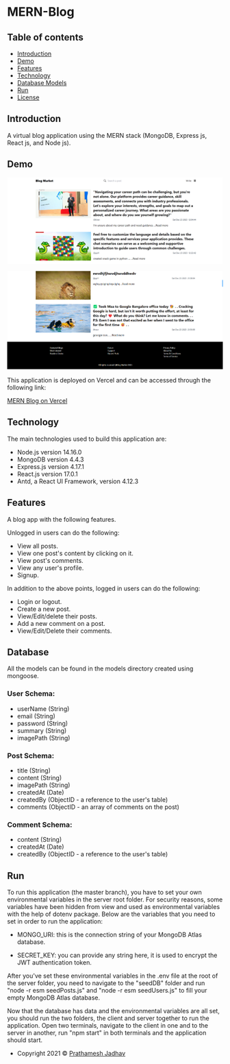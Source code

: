 # MERN-Blog

## Table of contents

- [Introduction](#introduction)
- [Demo](#demo)
- [Features](#features)
- [Technology](#technology)
- [Database Models](#database)
- [Run](#run)
- [License](#license)

## Introduction

A virtual blog application using the MERN stack (MongoDB, Express js, React js, and Node js).

## Demo

![Image description](https://github.com/pratham0709/Blog-Market-MERN/blob/main/ScreenShot/Screenshot%202023-12-23%20220140.png)

![Image description](https://github.com/pratham0709/Blog-Market-MERN/blob/main/ScreenShot/Screenshot%202023-12-23%20220156.png)

This application is deployed on Vercel and can be accessed through the following link:

[MERN Blog on Vercel](https://blog-market-mern.vercel.app/)

## Technology

The main technologies used to build this application are:

- Node.js version 14.16.0
- MongoDB version 4.4.3
- Express.js version 4.17.1
- React.js version 17.0.1
- Antd, a React UI Framework, version 4.12.3

## Features

A blog app with the following features.

Unlogged in users can do the following:

- View all posts.
- View one post's content by clicking on it.
- View post's comments.
- View any user's profile.
- Signup.

In addition to the above points, logged in users can do the following:

- Login or logout.
- Create a new post.
- View/Edit/delete their posts.
- Add a new comment on a post.
- View/Edit/Delete their comments.

## Database

All the models can be found in the models directory created using mongoose.

### User Schema:

- userName (String)
- email (String)
- password (String)
- summary (String)
- imagePath (String)

### Post Schema:

- title (String)
- content (String)
- imagePath (String)
- createdAt (Date)
- createdBy (ObjectID - a reference to the user's table)
- comments (ObjectID - an array of comments on the post)

### Comment Schema:

- content (String)
- createdAt (Date)
- createdBy (ObjectID - a reference to the user's table)

## Run

To run this application (the master branch), you have to set your own environmental variables in the server root folder. For security reasons, some variables have been hidden from view and used as environmental variables with the help of dotenv package. Below are the variables that you need to set in order to run the application:

- MONGO_URI: this is the connection string of your MongoDB Atlas database.

- SECRET_KEY: you can provide any string here, it is used to encrypt the JWT authentication token.

After you've set these environmental variables in the .env file at the root of the server folder, you need to navigate to the "seedDB" folder and run "node -r esm seedPosts.js" and "node -r esm seedUsers.js" to fill your empty MongoDB Atlas database.

Now that the database has data and the environmental variables are all set, you should run the two folders, the client and server together to run the application. Open two terminals, navigate to the client in one and to the server in another, run "npm start" in both terminals and the application should start.

- Copyright 2021 © [Prathamesh Jadhav](https://github.com/pratham0709)
